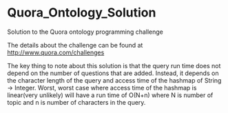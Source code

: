# Quora_Ontology_Solution
Solution to the Quora ontology programming challenge

The details about the challenge can be found at http://www.quora.com/challenges

The key thing to note about this solution is that the query run time does not depend on the number of questions that are added. Instead, it depends on the character length of the query and access time of the hashmap of String -> Integer. 
Worst, worst case where access time of the hashmap is linear(very unlikely) will have a run time of O(N+n) where N is number of topic and n is number of characters in the query.  
